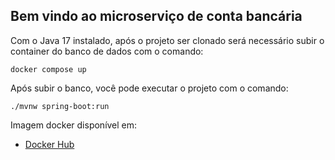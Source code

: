 ## Bem vindo ao microserviço de conta bancária

Com o Java 17 instalado, após o projeto ser clonado será necessário subir o container do banco de dados com o comando:

```docker compose up```

Após subir o banco, você pode executar o projeto com o comando:

```./mvnw spring-boot:run```

Imagem docker disponível em:
- [Docker Hub](https://hub.docker.com/repository/docker/felipinvs/conta-bancaria-image/general)